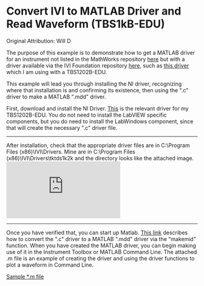 # Convert IVI to MATLAB Driver and Read Waveform (TBS1kB-EDU)
Original Attribution: Will D

The purpose of this example is to demonstrate how to get a MATLAB driver for an instrument not listed in the MathWorks repository [here](https://www.mathworks.com/programs/products/instrument/instrument-drivers-search.html) but with a driver available via the IVI Foundation repository [here](http://www.ivifoundation.org/registered_drivers/driver_registry.aspx), such as [this driver](http://www.ivifoundation.org/registered_drivers/driver_registry.aspx) which I am using with a TBS1202B-EDU.

This example will lead you through installing the NI driver, recognizing where that installation is and confirming its existence, then using the ".c" driver to make a MATLAB ".mdd" driver.

First, download and install the NI Driver. [This](http://sine.ni.com/apps/utf8/niid_web_display.model_page?p_model_id=22954) is the relevant driver for my TBS1202B-EDU. You do not need to install the LabVIEW specific components, but you do need to install the LabWindows component, since that will create the necessary ".c" driver file.

----

After installation, check that the appropriate driver files are in C:\Program Files (x86)\IVI\Drivers\. Mine are in C:\Program Files (x86)\IVI\Drivers\tktds1k2k and the directory looks like the attached image.
![example directory structure](https://forum.tek.com/download/file.php?id=24621)

----

Once you have verified that, you can start up Matlab. [This link](https://www.mathworks.com/help/instrument/makemid.html) describes how to convert the ".c" driver to a MATLAB ".mdd" driver via the "makemid" function. When you have created the MATLAB driver, you can begin making use of it in the Instrument Toolbox or MATLAB Command Line. The attached .m file is an example of creating the driver and using the driver functions to plot a waveform in Command Line.

[Sample \*.m file](./TBS1kB_IVI_driver_convert_and_read.m)



